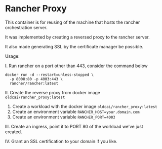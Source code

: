 # Rancher Proxy

This container is for reusing of the machine that hosts the rancher orchestration server.

It was implemented by creating a reversed proxy to the rancher server.

It also made generating SSL by the certificate manager be possible.

Usage:

I. Run rancher on a port other than 443, consider the command below

```
docker run -d --restart=unless-stopped \
  -p 8008:80 -p 4003:443 \
  rancher/rancher:latest
```

II. Create the reverse proxy from docker image `oldcai/rancher_proxy:latest`

1. Create a workload with the docker image `oldcai/rancher_proxy:latest`
2. Create an environment variable `RANCHER_HOST=your.domain.com`
3. Create an environment variable `RANCHER_PORT=4003`

III. Create an ingress, point it to PORT 80 of the workload we've just created.

IV. Grant an SSL certification to your domain if you like.